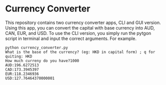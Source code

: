 # Currency Converter

This repository contains two currency converter apps, CLI and GUI version. Using this app, you can convert the capital with base currency into AUD, CAN, EUR, and USD. To use the CLI version, you simply run the pytgon script in terminal and input the correct arguments. For example.
```
python currency_converter.py
What is the base of the currency? (eg: HKD in capital form) ; q for quiting: HKD
How much curreny do you have?1000
AUD:196.6272513
CAD:173.3945397
EUR:118.2346936
USD:127.76464370000001
```
